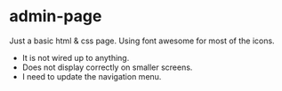 # admin-page
Just a basic html &amp; css page. Using font awesome for most of the icons. 
- It is not wired up to anything.
- Does not display correctly on smaller screens.
- I need to update the navigation menu. 
